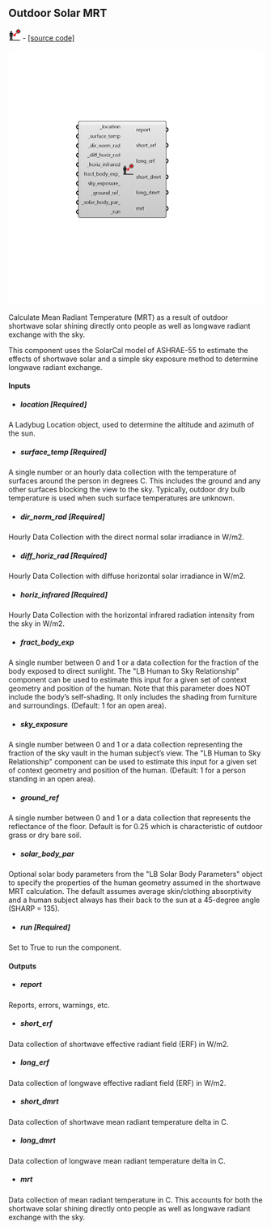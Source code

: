 ## Outdoor Solar MRT
![](../../images/icons/Outdoor_Solar_MRT.png) - [[source code]](https://github.com/ladybug-tools/ladybug-grasshopper/blob/master/ladybug_grasshopper/src//LB%20Outdoor%20Solar%20MRT.py)

![](../../images/components/Outdoor_Solar_MRT.png)

Calculate Mean Radiant Temperature (MRT) as a result of outdoor shortwave
 solar shining directly onto people as well as longwave radiant exchange
 with the sky.
 

This component uses the SolarCal model of ASHRAE-55 to estimate the effects
 of shortwave solar and a simple sky exposure method to determine longwave
 radiant exchange.
 



#### Inputs
* ##### location [Required]
A Ladybug Location object, used to determine the altitude and azimuth of the sun. 
* ##### surface_temp [Required]
A single number or an hourly data collection with the temperature of surfaces around the person in degrees C. This includes the ground and any other surfaces blocking the view to the sky. Typically, outdoor dry bulb temperature is used when such surface temperatures are unknown. 
* ##### dir_norm_rad [Required]
Hourly Data Collection with the direct normal solar irradiance in W/m2. 
* ##### diff_horiz_rad [Required]
Hourly Data Collection with diffuse horizontal solar irradiance in W/m2. 
* ##### horiz_infrared [Required]
Hourly Data Collection with the horizontal infrared radiation intensity from the sky in W/m2. 
* ##### fract_body_exp 
A single number between 0 and 1 or a data collection for the fraction of the body exposed to direct sunlight. The "LB Human to Sky Relationship" component can be used to estimate this input for a given set of context geometry and position of the human. Note that this parameter does NOT include the body’s self-shading. It only includes the shading from furniture and surroundings. (Default: 1 for an open area). 
* ##### sky_exposure 
A single number between 0 and 1 or a data collection representing the fraction of the sky vault in the human subject’s view. The "LB Human to Sky Relationship" component can be used to estimate this input for a given set of context geometry and position of the human. (Default: 1 for a person standing in an open area). 
* ##### ground_ref 
A single number between 0 and 1 or a data collection that represents the reflectance of the floor. Default is for 0.25 which is characteristic of outdoor grass or dry bare soil. 
* ##### solar_body_par 
Optional solar body parameters from the "LB Solar Body Parameters" object to specify the properties of the human geometry assumed in the shortwave MRT calculation. The default assumes average skin/clothing absorptivity and a human subject always has their back to the sun at a 45-degree angle (SHARP = 135). 
* ##### run [Required]
Set to True to run the component. 

#### Outputs
* ##### report
Reports, errors, warnings, etc. 
* ##### short_erf
Data collection of shortwave effective radiant field (ERF) in W/m2. 
* ##### long_erf
Data collection of longwave effective radiant field (ERF) in W/m2. 
* ##### short_dmrt
Data collection of shortwave mean radiant temperature delta in C. 
* ##### long_dmrt
Data collection of longwave mean radiant temperature delta in C. 
* ##### mrt
Data collection of mean radiant temperature in C.  This accounts for both the shortwave solar shining directly onto people as well as longwave radiant exchange with the sky. 